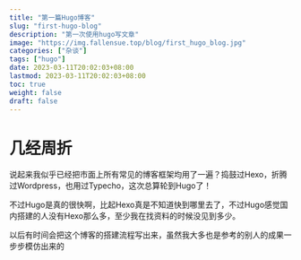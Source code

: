 ```yaml
---
title: "第一篇Hugo博客"
slug: "first-hugo-blog"
description: "第一次使用hugo写文章"
image: "https://img.fallensue.top/blog/first_hugo_blog.jpg"
categories: ["杂谈"]
tags: ["hugo"]
date: 2023-03-11T20:02:03+08:00
lastmod: 2023-03-11T20:02:03+08:00
toc: true
weight: false
draft: false
---
```


# 几经周折

说起来我似乎已经把市面上所有常见的博客框架均用了一遍？捣鼓过Hexo，折腾过Wordpress，也用过Typecho，这次总算轮到Hugo了！

不过Hugo是真的很快啊，比起Hexo真是不知道快到哪里去了，不过Hugo感觉国内搭建的人没有Hexo那么多，至少我在找资料的时候没见到多少。

以后有时间会把这个博客的搭建流程写出来，虽然我大多也是参考的别人的成果一步步模仿出来的
